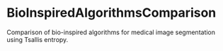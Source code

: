 # BioInspiredAlgorithmsComparison
Comparison of bio-inspired algorithms for medical image segmentation using Tsallis entropy.
